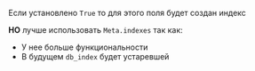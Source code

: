Если установлено `True` то для этого поля будет создан индекс

**НО** лучше использовать `Meta.indexes` так как:
- У нее больше функциональности
- В будущем `db_index` будет устаревшей
